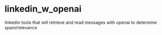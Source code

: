 # linkedin_w_openai
linkedin tools that will retrieve and read messages with openai to determine spam/relevance

